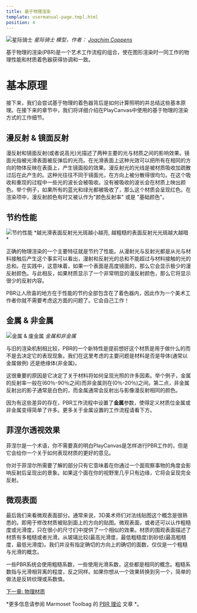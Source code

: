 ```yaml
---
title: 基于物理渲染
template: usermanual-page.tmpl.html
position: 4
---
```


![星际骑士][1]
*星际骑士 模型，作者： [Joachim Coppens][2]*

基于物理的渲染(PBR)是一个艺术工作流程的组合，使在图形渲染时一同工作的物理性能和材质着色器获得协调和一致。

# 基本原理

接下来，我们会尝试基于物理的着色器背后是如何计算照明的并总结这些基本原理。在接下来的章节中，我们将详细介绍在PlayCanvas中使用的基于物理的渲染方式的工作细节。

## 漫反射 & 镜面反射

漫反射和镜面反射(或者说高光)光描述了两种主要的光与材质之间的影响效果。镜面光指被光滑表面被反弹后的光亮。在光滑表面上这种光效可以把所有在相同的方向的物体反映在表面上，产生镜面般的效果。漫反射光的光线是被材质吸收加疏散过后在此产生的。这种光往往不同于镜面光，在方向上被分散得很均匀。在这个吸收和重现的过程中一些光的波长会被吸收。没有被吸收的波长会在材质上映出颜色。举个例子，如果所有的蓝光和绿光都被吸收了，那么这个材质会呈现红色。在渲染项中，漫反射颜色有时又被认作为"颜色反射率" 或是 "基础颜色"。

## 节约性能

![节约性能][3]
*越光滑表面反射光光斑越小越亮, 越粗糙的表面反射光光斑越大越暗 *

正确的物理渲染的一个主要特征就是节约了性能。从漫射光与反射光都是从光与材料接触后产生这个事实可以看出，漫射和反射光的总和不能超过与材料接触的光的总和。在实践中，这意味着，如果一个表面是高度镜面的，那么它会显示极少的漫反射颜色。与此相反，如果材质显示了一个非常明显的漫反射颜色，那么它将显示很少的反射内容。

PBR让人欣喜的地方在于性能的节约全部包含在了着色器内，因此作为一个美术工作者你就不需要考虑这方面的问题了。它会自己工作！

## 金属 & 非金属

![金属 & 废金属][4]
*金属和非金属*

与旧的渲染机制相比较，PBR的一个新特性是提前想好这个材质是用于做什么的而不是去决定它的表现现象。我们在这里考虑的主要问题是材料是否是导体(通常以金属做例) 还是绝缘体(非金属)。

这很重要的原因是它决定了关于材料将如何呈现光照的许多因素。举个例子，金属的反射率一般在(60％-90％之间)而非金属则在(0％-20％)之间。第二点，非金属反射出的影子通常是白色的，而金属通常会反射出与影像漫反射相同的颜色。

因为有这些差异的存在，PBR工作流程中设置了**金属**参数，使得定义材质位金属或非金属变得简单了许多。更多关于金属设置的工作流程请看下方。

## 菲涅尔透视效果

菲涅尔是一个术语，你不需要真的明白PlayCanvas是怎样进行PBR工作的，但是它会给你一个关于如何表现材质的更好的意见。

你对于菲涅尔所需要了解的部分只有它意味着在你通过一个面观察事物的角度会影响反射后呈现出的景象。如果这个面在你的视野里几乎只有边缘，它将会呈现完全反射。

## 微观表面

最后我们来看微观表面部分。通常来说，3D美术师们对法线贴图这个概念是很熟悉的。即用于修改材质被贴到面上的方向的贴图。微观表面，或者还可以认作粗糙度或光滑度，只在很小的尺寸们中提供了一个相似的效果。材质的围观表面描述了材质有多粗糙或者光滑。从玻璃比较(最高光滑度，最低粗糙度)到砂纸(最高粗糙度，最低光滑度)。我们并没有指定确切的方向上的确切的面数，仅仅是一个粗糙与光滑的概念。

一些PBR系统会使用粗糙系数，一些使用光滑系数，这些都是相同的概念。粗糙系数指与光滑相背离的程度，反之同样。如果你想从一个效果转换到另一个，简单的做法是反转纹理或系数值。

[下一章: 物理材质][6]

*更多信息请参阅 Marmoset Toolbag 的 [PBR 理论][5] 文章 *。

[1]: /images/user-manual/graphics/physical-rendering/star-lord.jpg
[2]: http://joachimcoppens.com/
[3]: /images/user-manual/graphics/physical-rendering/energy-conservation.jpg
[4]: /images/user-manual/graphics/physical-rendering/materials.jpg
[5]: https://www.marmoset.co/toolbag/learn/pbr-theory
[6]: /user-manual/graphics/physical-rendering/physical-materials

